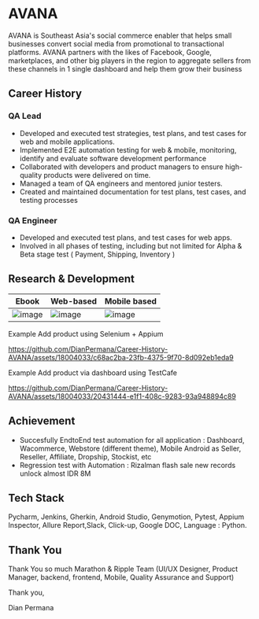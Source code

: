 # AVANA
AVANA is Southeast Asia's social commerce enabler that helps small businesses convert social media from promotional to transactional platforms. AVANA partners with the likes of Facebook, Google, marketplaces, and other big players in the region to aggregate sellers from these channels in 1 single dashboard and help them grow their business

## Career History

### QA Lead
- Developed and executed test strategies, test plans, and test cases for web and mobile applications.
- Implemented E2E automation testing for web & mobile, monitoring, identify and evaluate software development performance
- Collaborated with developers and product managers to ensure high-quality products were delivered on time.
- Managed a team of QA engineers and mentored junior testers.
- Created and maintained documentation for test plans, test cases, and testing processes

### QA Engineer
- Developed and executed test plans, and test cases for web apps.
- Involved in all phases of testing, including but not limited for Alpha & Beta stage test ( Payment, Shipping, Inventory )


## Research & Development

| Ebook        | Web-based     | Mobile based |
|--------------|---------------|-------------------|
| ![image](https://github.com/DianPermana/Career-History-AVANA/assets/18004033/c4d07e37-e8b1-4466-a69a-9434677069b4) | ![image](https://github.com/DianPermana/Career-History-AVANA/assets/18004033/6cc9e7e3-bee9-47ed-879c-7bf79b523cfb) | ![image](https://github.com/DianPermana/Career-History-AVANA/assets/18004033/af01b17c-8060-4e49-ad4c-63dd0735489c)


Example Add product using Selenium + Appium

https://github.com/DianPermana/Career-History-AVANA/assets/18004033/c68ac2ba-23fb-4375-9f70-8d092eb1eda9

Example Add product via dashboard using TestCafe

https://github.com/DianPermana/Career-History-AVANA/assets/18004033/20431444-e1f1-408c-9283-93a948894c89


## Achievement
- Succesfully EndtoEnd test automation for all application : Dashboard, Wacommerce, Webstore (different theme), Mobile Android as Seller, Reseller, Affiliate, Dropship, Stockist, etc
- Regression test with Automation : Rizalman flash sale new records unlock almost IDR 8M

## Tech Stack
Pycharm, Jenkins, Gherkin, Android Studio, Genymotion, Pytest, Appium Inspector, Allure Report,Slack, Click-up, Google DOC, Language : Python.

## Thank You
Thank You so much  Marathon & Ripple Team (UI/UX Designer, Product Manager, backend, frontend, Mobile, Quality Assurance and Support)

Thank you,

Dian Permana
